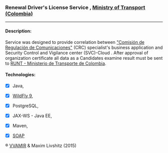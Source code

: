 ### Renewal Driver's License Service , [Ministry of Transport (Colombia)](https://www.mintransporte.gov.co/) ###
______________________________________________

#### Description: ####
 Service was designed to provide correlation 
 between ["Comisión de Regulación de Comunicaciones"](http://www.mintic.gov.co/portal/604/w3-propertyvalue-6185.html) 
 (CRC) specialist's business application  and Security Control and Vigilance center (SVC)-Cloud . 
 After approval of organization certificate 
 all data as a Candidates examine result must be 
 sent to [RUNT - Ministerio de Transporte de Colombia](https://www.mintransporte.gov.co/).

#### Technologies: ####
- [x] Java, 
- [x] [WildFly 9](https://www.wildfly.org/news/2015/07/02/WildFly9-Final-Released/),
- [x] PostgreSQL, 
- [x] JAX-WS - Java EE, 
- [x] Maven, 
- [x] [SOAP](https://simple.wikipedia.org/wiki/SOAP_(protocol))


® [VVAMIR](http://www.vvamir.com/) & Maxim Livshitz (2015)
